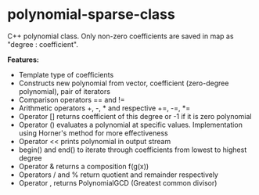 # polynomial-sparse-class
C++ polynomial class. Only non-zero coefficients are saved in map as "degree : coefficient". 

**Features:**
  * Template type of coefficients
  * Constructs new polynomial from vector, coefficient (zero-degree polynomial), pair of iterators
  * Comparison operators == and !=
  * Arithmetic operators +, -, * and respective +=, -=, *=
  * Operator [] returns coefficient of this degree or -1 if it is zero polynomial 
  * Operator () evaluates a polynomial at specific values. Implementation using Horner's method for more effectiveness
  * Operator << prints polynomial in output stream
  * begin() and end() to iterate through coefficients from lowest to highest degree
  * Operator & returns a composition f(g(x))
  * Operators / and % return quotient and remainder respectively
  * Operator , returns PolynomialGCD (Greatest common divisor)
